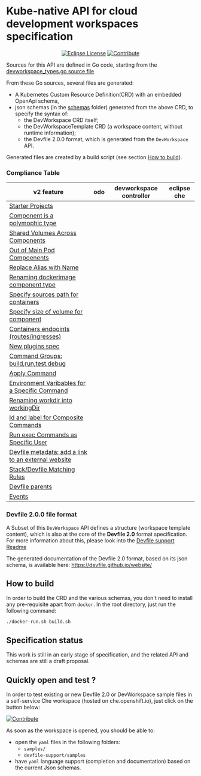 # Kube-native API for cloud development workspaces specification

<div id="header" align="center">

[![Eclipse License](https://img.shields.io/badge/license-Eclipse-brightgreen.svg)](LICENSE)
[![Contribute](https://che.openshift.io/factory/resources/factory-contribute.svg)](https://che.openshift.io/f/?url=https://github.com/devfile/kubernetes-api)

</div>

Sources for this API are defined in Go code, starting from the
[devworkspace_types.go source file](pkg/apis/workspaces/v1alpha1/devworkspace_types.go)

From these Go sources, several files are generated:
- A Kubernetes Custom Resource Definition(CRD) with an embedded OpenApi schema,
- json schemas (in the [schemas](schemas) folder) generated from the above CRD, to specify the syntax of:
  - the DevWorkspace CRD itself;
  - the DevWorkspaceTemplate CRD (a workspace content, without runtime information);
  - the Devfile 2.0.0 format, which is generated from the `DevWorkspace` API.

Generated files are created by a build script (see section [How to build](#how-to-build)).

### Compliance Table

| v2 feature  | odo | devworkspace controller | eclipse che |
| ------------- | ------------- | ------------- | ------------- |
| [Starter Projects](https://github.com/che-incubator/devworkspace-api/issues/42)  |  |  |  |
| [Component is a polymophic type](https://github.com/che-incubator/devworkspace-api/issues/4)  |  |  |  |
| [Shared Volumes Across Components](https://github.com/che-incubator/devworkspace-api/issues/19)  |  |  |  |
| [Out of Main Pod Compoenents](https://github.com/devfile/kubernetes-api/issues/48)  |  |  |  |
| [Replace Alias with Name](https://github.com/che-incubator/devworkspace-api/issues/9)  |  |  |  |
| [Renaming dockerimage component type](https://github.com/che-incubator/devworkspace-api/issues/8)  |  |  |  |
| [Specify sources path for containers](https://github.com/che-incubator/devworkspace-api/issues/17)  |  |  |  |
| [Specify size of volume for component](https://github.com/che-incubator/devworkspace-api/issues/14)  |  |  |  |
| [Containers endpoints (routes/ingresses)](https://github.com/che-incubator/devworkspace-api/issues/33)  |  |  |  |
| [New plugins spec](https://github.com/che-incubator/devworkspace-api/issues/31)  |  |  |  |
| [Command Groups: build,run,test,debug](https://github.com/che-incubator/devworkspace-api/issues/27)  |  |  |  |
| [Apply Command](https://github.com/devfile/kubernetes-api/issues/56)  |  |  |  |
| [Environment Varibables for a Specific Command](https://github.com/che-incubator/devworkspace-api/issues/21)  |  |  |  |
| [Renaming workdir into workingDir](https://github.com/che-incubator/devworkspace-api/issues/22)  |  |  |  |
| [Id and label for Composite Commands](https://github.com/che-incubator/devworkspace-api/issues/18)  |  |  |  |
| [Run exec Commands as Specific User](https://github.com/che-incubator/devworkspace-api/issues/34)  |  |  |  |
| [Devfile metadata: add a link to an external website](https://github.com/che-incubator/devworkspace-api/issues/38)  |  |  |  |
| [Stack/Devfile Matching Rules](https://github.com/che-incubator/devworkspace-api/issues/40)  |  |  |  |
| [Devfile parents](https://github.com/che-incubator/devworkspace-api/issues/25) |  |  |  |
| [Events](https://github.com/che-incubator/devworkspace-api/issues/32)  |  |  |  |

### Devfile 2.0.0 file format

A Subset of this `DevWorkspace` API defines a structure (workspace template content), which is also at the core of the **Devfile 2.0** format specification.
For more information about this, please look into the [Devfile support Readme](devfile-support/README.md)

The generated documentation of the Devfile 2.0 format, based on its json schema, is available here: https://devfile.github.io/website/

## How to build

In order to build the CRD and the various schemas, you don't need to install any pre-requisite apart from `docker`.
In the root directory, just run the following command:

```
./docker-run.sh build.sh
``` 

## Specification status

This work is still in an early stage of specification, and the related API and schemas are still a draft proposal.

## Quickly open and test ?

In order to test existing or new Devfile 2.0 or DevWorkspace sample files in a self-service Che workspace (hosted on che.openshift.io), just click on the button below:

[![Contribute](https://che.openshift.io/factory/resources/factory-contribute.svg)](https://che.openshift.io/f/?url=https://github.com/devfile/kubernetes-api)

As soon as the workspace is opened, you should be able to:
- open the `yaml` files in the following folders:
  - `samples/`
  - `devfile-support/samples`
- have `yaml` language support (completion and documentation) based on the current Json schemas.
